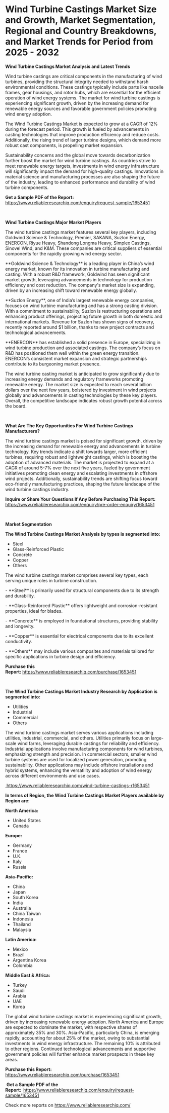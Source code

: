 <p><h1>Wind Turbine Castings Market Size and Growth, Market Segmentation, Regional and Country Breakdowns, and Market Trends for Period from 2025 -  2032</h1></p><p><strong>Wind Turbine Castings Market Analysis and Latest Trends</strong></p>
<p><p>Wind turbine castings are critical components in the manufacturing of wind turbines, providing the structural integrity needed to withstand harsh environmental conditions. These castings typically include parts like nacelle frames, gear housings, and rotor hubs, which are essential for the efficient operation of wind energy systems. The market for wind turbine castings is experiencing significant growth, driven by the increasing demand for renewable energy sources and favorable government policies promoting wind energy adoption.</p><p>The Wind Turbine Castings Market is expected to grow at a CAGR of 12% during the forecast period. This growth is fueled by advancements in casting technologies that improve production efficiency and reduce costs. Additionally, the rising trend of larger turbine designs, which demand more robust cast components, is propelling market expansion. </p><p>Sustainability concerns and the global move towards decarbonization further boost the market for wind turbine castings. As countries strive to meet renewable energy targets, investments in wind energy infrastructure will significantly impact the demand for high-quality castings. Innovations in material science and manufacturing processes are also shaping the future of the industry, leading to enhanced performance and durability of wind turbine components.</p></p>
<p><strong>Get a Sample PDF of the Report:&nbsp;</strong> <a href="https://www.reliableresearchiq.com/enquiry/request-sample/1653451?utm_campaign=2760&utm_medium=2&utm_source=Github&utm_content=ia&utm_term=05032025&utm_id=wind-turbine-castings">https://www.reliableresearchiq.com/enquiry/request-sample/1653451</a></p>
<p>&nbsp;</p>
<p><strong>Wind Turbine Castings Major Market Players</strong></p>
<p><p>The wind turbine castings market features several key players, including Goldwind Science & Technology, Premier, SAKANA, Suzlon Energy, ENERCON, Riyue Heavy, Shandong Longma Heavy, Simplex Castings, Sinovel Wind, and K&M. These companies are critical suppliers of essential components for the rapidly growing wind energy sector.</p><p>**Goldwind Science & Technology** is a leading player in China’s wind energy market, known for its innovation in turbine manufacturing and casting. With a robust R&D framework, Goldwind has seen significant market growth, leveraging advancements in technology for production efficiency and cost reduction. The company's market size is expanding, driven by an increasing shift toward renewable energy globally.</p><p>**Suzlon Energy**, one of India’s largest renewable energy companies, focuses on wind turbine manufacturing and has a strong casting division. With a commitment to sustainability, Suzlon is restructuring operations and enhancing product offerings, projecting future growth in both domestic and international markets. Revenue for Suzlon has shown signs of recovery, recently reported around $1 billion, thanks to new project contracts and technological advancements.</p><p>**ENERCON** has established a solid presence in Europe, specializing in wind turbine production and associated castings. The company’s focus on R&D has positioned them well within the green energy transition. ENERCON’s consistent market expansion and strategic partnerships contribute to its burgeoning market presence.</p><p>The wind turbine casting market is anticipated to grow significantly due to increasing energy demands and regulatory frameworks promoting renewable energy. The market size is expected to reach several billion dollars over the next few years, bolstered by investment in wind projects globally and advancements in casting technologies by these key players. Overall, the competitive landscape indicates robust growth potential across the board.</p></p>
<p>&nbsp;</p>
<p><strong>What Are The Key Opportunities For Wind Turbine Castings Manufacturers?</strong></p>
<p><p>The wind turbine castings market is poised for significant growth, driven by the increasing demand for renewable energy and advancements in turbine technology. Key trends indicate a shift towards larger, more efficient turbines, requiring robust and lightweight castings, which is boosting the adoption of advanced materials. The market is projected to expand at a CAGR of around 5-7% over the next five years, fueled by government initiatives promoting clean energy and escalating investments in offshore wind projects. Additionally, sustainability trends are shifting focus toward eco-friendly manufacturing practices, shaping the future landscape of the wind turbine castings industry.</p></p>
<p><strong>Inquire or Share Your Questions If Any Before Purchasing This Report:</strong> <a href="https://www.reliableresearchiq.com/enquiry/pre-order-enquiry/1653451?utm_campaign=2760&utm_medium=2&utm_source=Github&utm_content=ia&utm_term=05032025&utm_id=wind-turbine-castings">https://www.reliableresearchiq.com/enquiry/pre-order-enquiry/1653451</a></p>
<p>&nbsp;</p>
<p><strong>Market Segmentation</strong></p>
<p><strong>The Wind Turbine Castings Market Analysis by types is segmented into:</strong></p>
<p><ul><li>Steel</li><li>Glass-Reinforced Plastic</li><li>Concrete</li><li>Copper</li><li>Others</li></ul></p>
<p><p>The wind turbine castings market comprises several key types, each serving unique roles in turbine construction. </p><p>- **Steel** is primarily used for structural components due to its strength and durability. </p><p>- **Glass-Reinforced Plastic** offers lightweight and corrosion-resistant properties, ideal for blades. </p><p>- **Concrete** is employed in foundational structures, providing stability and longevity. </p><p>- **Copper** is essential for electrical components due to its excellent conductivity. </p><p>- **Others** may include various composites and materials tailored for specific applications in turbine design and efficiency.</p></p>
<p><strong>Purchase this Report:&nbsp;</strong><a href="https://www.reliableresearchiq.com/purchase/1653451?utm_campaign=2760&utm_medium=2&utm_source=Github&utm_content=ia&utm_term=05032025&utm_id=wind-turbine-castings">https://www.reliableresearchiq.com/purchase/1653451</a></p>
<p>&nbsp;</p>
<p><strong>The Wind Turbine Castings Market Industry Research by Application is segmented into:</strong></p>
<p><ul><li>Utilities</li><li>Industrial</li><li>Commercial</li><li>Others</li></ul></p>
<p><p>The wind turbine castings market serves various applications including utilities, industrial, commercial, and others. Utilities primarily focus on large-scale wind farms, leveraging durable castings for reliability and efficiency. Industrial applications involve manufacturing components for wind turbines, emphasizing strength and precision. In commercial sectors, smaller wind turbine systems are used for localized power generation, promoting sustainability. Other applications may include offshore installations and hybrid systems, enhancing the versatility and adoption of wind energy across different environments and use cases.</p></p>
<p><a href="https://www.reliableresearchiq.com/wind-turbine-castings-r1653451?utm_campaign=2760&utm_medium=2&utm_source=Github&utm_content=ia&utm_term=05032025&utm_id=wind-turbine-castings">&nbsp;https://www.reliableresearchiq.com/wind-turbine-castings-r1653451</a></p>
<p><strong>In terms of Region, the Wind Turbine Castings Market Players available by Region are:</strong></p>
<p>
    <p> <strong> North America: </strong>
        <ul>
            <li>United States</li>
            <li>Canada</li>
        </ul>
        </p> 
    <p> <strong> Europe: </strong>
        <ul>
            <li>Germany</li>
            <li>France</li>
            <li>U.K.</li>
            <li>Italy</li>
            <li>Russia</li>
        </ul>
        </p> 
    <p> <strong> Asia-Pacific: </strong>
        <ul>
            <li>China</li>
            <li>Japan</li>
            <li>South Korea</li>
            <li>India</li>
            <li>Australia</li>
            <li>China Taiwan</li>
            <li>Indonesia</li>
            <li>Thailand</li>
            <li>Malaysia</li>
        </ul>
        </p> 
    <p> <strong> Latin America: </strong>
        <ul>
            <li>Mexico</li>
            <li>Brazil</li>
            <li>Argentina Korea</li>
            <li>Colombia</li>
        </ul>
        </p> 
    <p> <strong> Middle East & Africa: </strong>
        <ul>
            <li>Turkey</li>
            <li>Saudi</li>
            <li>Arabia</li>
            <li>UAE</li>
            <li>Korea</li>
        </ul>
    </p>
    </p>
<p><p>The global wind turbine castings market is experiencing significant growth, driven by increasing renewable energy adoption. North America and Europe are expected to dominate the market, with respective shares of approximately 35% and 30%. Asia-Pacific, particularly China, is emerging rapidly, accounting for about 25% of the market, owing to substantial investments in wind energy infrastructure. The remaining 10% is attributed to other regions. Continued technological advancements and supportive government policies will further enhance market prospects in these key areas.</p></p>
<p><strong>Purchase this Report: </strong><a href="https://www.reliableresearchiq.com/purchase/1653451?utm_campaign=2760&utm_medium=2&utm_source=Github&utm_content=ia&utm_term=05032025&utm_id=wind-turbine-castings">https://www.reliableresearchiq.com/purchase/1653451</a></p>
<p>&nbsp;<strong>Get a Sample PDF of the Report:&nbsp;&nbsp;</strong><a href="https://www.reliableresearchiq.com/enquiry/request-sample/1653451?utm_campaign=2760&utm_medium=2&utm_source=Github&utm_content=ia&utm_term=05032025&utm_id=wind-turbine-castings">https://www.reliableresearchiq.com/enquiry/request-sample/1653451</a></p>
<p><strong></strong></p>
<p>Check more reports on <a href="https://www.reliableresearchiq.com/?utm_campaign=2760&utm_medium=2&utm_source=Github&utm_content=ia&utm_term=05032025&utm_id=wind-turbine-castings">https://www.reliableresearchiq.com/</a></p>